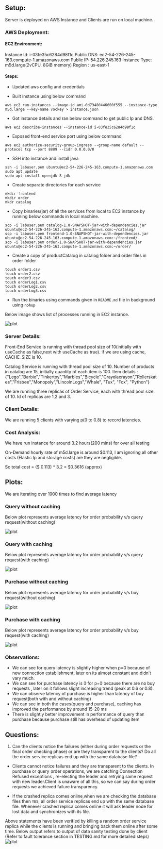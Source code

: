 ## Setup:

Server is deployed on AWS Instance and Clients are run on local machine.

### AWS Deployment:

#### EC2 Environment:

Instance Id: i-03fe35c6284d98f1c
Public DNS: ec2-54-226-245-163.compute-1.amazonaws.com
Public IP: 54.226.245.163
Instance Type: m5d.large(2vCPU, 8GiB memory)
Region : us-east-1

#### Steps:

- Updated aws config and credentials 

- Built instance using below command
```
aws ec2 run-instances --image-id ami-0d73480446600f555 --instance-type m5d.large --key-name vockey > instance.json
```

- Got instance details and ran below command to get public Ip and DNS.
```
aws ec2 describe-instances --instance-id i-03fe35c6284d98f1c
```

- Exposed front-end service port using below command
```
aws ec2 authorize-security-group-ingress --group-name default --protocol tcp --port 8889 --cidr 0.0.0.0/0
```

- SSH into instance and install java

```
ssh -i labuser.pem ubuntu@ec2-54-226-245-163.compute-1.amazonaws.com
sudo apt update
sudo apt install openjdk-8-jdk
```

- Create separate directories for each service
```
mkdir frontend
mkdir order
mkdr catalog
```

- Copy binaries(jar) of all the services from local to EC2 instance by running below commands in local machine. 

```
scp -i labuser.pem catalog-1.0-SNAPSHOT-jar-with-dependencies.jar ubuntu@ec2-54-226-245-163.compute-1.amazonaws.com:~/catalog/
scp -i labuser.pem frontend-1.0-SNAPSHOT-jar-with-dependencies.jar ubuntu@ec2-54-226-245-163.compute-1.amazonaws.com:~/frontend/
scp -i labuser.pem order-1.0-SNAPSHOT-jar-with-dependencies.jar ubuntu@ec2-54-226-245-163.compute-1.amazonaws.com:~/order/
```

- Create a copy of productCatalog in catalog folder and order files in order folder

```
touch order1.csv
touch order2.csv
touch order3.csv
touch orderLog1.csv
touch orderLog2.csv
touch orderLog3.csv
```

- Run the binaries using commands given in `README.md` file in background using `nohup`

Below image shows list of processes running in EC2 instance.

![plot](resources/processList.jpeg)

### Server Details:

Front-End Service is running with thread pool size of 10(initially with useCache as false,next with useCache as true). If we are using cache, CACHE_SIZE is 10.

Catalog Service is running with thread pool size of 10. Number of products in catalog are 15, initially quantity of each item is 100. Item details :  {"Lego","Barbie","Tinkertoy","Marbles","Bicycle","Crayolacrayon","Rollerskates","Frisbee","Monopoly","LincolnLogs","Whale", "Tux", "Fox", "Python"}

We are running three replicas of Order Service, each with thread pool size of 10. Id of replicas are 1,2 and 3.


### Client Details:

We are running 5 clients with varying p(0 to 0.8) to record latencies.

### Cost Analysis:

We have run instance for around 3.2 hours(200 mins) for over all testing

On-Demand hourly rate of m5d.large is around $0.113, I am ignoring all other costs (Elastic Ip and storage costs) are they are negligible.

So total cost = ($ 0.113) * 3.2 = $0.3616 (approx)


## Plots:

We are iterating over 1000 times to find average latency

### Query without caching

Below plot represents average latency for order probability v/s query request(without caching) 

![plot](resources/query_no_Cache.jpeg)

### Query with caching

Below plot represents average latency for order probability v/s query request(with caching)

![plot](resources/query_cache.jpeg)

### Purchase without caching

Below plot represents average latency for order probability v/s buy request(without caching)

![plot](resources/buy_no_cache.jpeg)

### Purchase with caching

Below plot represents average latency for order probability v/s buy request(with caching)

![plot](resources/buy_cache.jpeg)

### Observations:

- We can see for query latency is slightly higher when p=0 because of new connection establishment, later on its almost constant and didn't vary much.
- We can see for purchase latency is 0 for p=0 because there are no buy requests , later on it follows slight increasing trend (peak at 0.6 or 0.8).
- We can observe latency of purchase is higher than latency of buy request(both with and without caching)
- We can see in both the cases(query and purchase), caching has improved the performance by around 15-20 ms
- There is slightly better improvement in performance of query than purchase because purchase still has overhead of updating item


## Questions:

1. Can the clients notice the failures (either during order requests or the final order checking phase) or are they transparent to the clients? Do all the order service replicas end up with the same database file?

- Clients cannot notice failures and they are transparent to the clients. In purchase or query_order operations, we are catching Connection Refused exceptions , re-electing the leader and retrying same request with new leader.Client is unaware of all this, so we can say during order requests we achieved failure transparency.

- If the crashed replica comes online,when we are checking the database files then `YES`, all order service replicas end up with the same database file. Whenever crashed replica comes online it will ask leader node for lost data and synchronizes with its file. 

Above statements have been verified by killing a random order service replica while the clients is running and bringing back them online after some time. Below output refers to output of data sanity testing done by client
(Refer to fault tolerance section in TESTING.md for more detailed steps)
![plot](resources/orderconfirmation.png)

